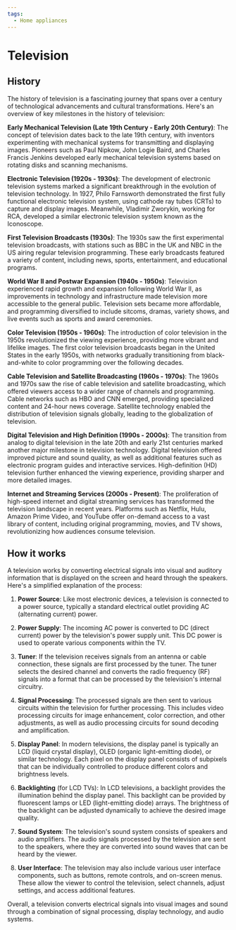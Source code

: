 ```yaml
---
tags:
  - Home appliances
---
```


<head>
    <meta charset="UTF-8">
    <meta name="viewport" content="width=device-width, initial-scale=1.0">
    <meta name="description" content="Welcome to ac-electricity! Here you will learn more about electricity, the different components used to make an electrical circuit as well as their features and use cases.">
    <meta name="keywords" content="alexis carbillet, carbillet, electricity, capacitors, conductors, diodes, electronic, energy source, hardware, home appliances, inductors, insulators, resistors, semi-conductors">
    <meta name="author" content="Alexis Carbillet ">
</head>

# Television

## History

The history of television is a fascinating journey that spans over a century of technological advancements and cultural transformations. Here's an overview of key milestones in the history of television:

**Early Mechanical Television (Late 19th Century - Early 20th Century)**: The concept of television dates back to the late 19th century, with inventors experimenting with mechanical systems for transmitting and displaying images. Pioneers such as Paul Nipkow, John Logie Baird, and Charles Francis Jenkins developed early mechanical television systems based on rotating disks and scanning mechanisms.

**Electronic Television (1920s - 1930s)**: The development of electronic television systems marked a significant breakthrough in the evolution of television technology. In 1927, Philo Farnsworth demonstrated the first fully functional electronic television system, using cathode ray tubes (CRTs) to capture and display images. Meanwhile, Vladimir Zworykin, working for RCA, developed a similar electronic television system known as the Iconoscope.

**First Television Broadcasts (1930s)**: The 1930s saw the first experimental television broadcasts, with stations such as BBC in the UK and NBC in the US airing regular television programming. These early broadcasts featured a variety of content, including news, sports, entertainment, and educational programs.

**World War II and Postwar Expansion (1940s - 1950s)**: Television experienced rapid growth and expansion following World War II, as improvements in technology and infrastructure made television more accessible to the general public. Television sets became more affordable, and programming diversified to include sitcoms, dramas, variety shows, and live events such as sports and award ceremonies.

**Color Television (1950s - 1960s)**: The introduction of color television in the 1950s revolutionized the viewing experience, providing more vibrant and lifelike images. The first color television broadcasts began in the United States in the early 1950s, with networks gradually transitioning from black-and-white to color programming over the following decades.

**Cable Television and Satellite Broadcasting (1960s - 1970s)**: The 1960s and 1970s saw the rise of cable television and satellite broadcasting, which offered viewers access to a wider range of channels and programming. Cable networks such as HBO and CNN emerged, providing specialized content and 24-hour news coverage. Satellite technology enabled the distribution of television signals globally, leading to the globalization of television.

**Digital Television and High Definition (1990s - 2000s)**: The transition from analog to digital television in the late 20th and early 21st centuries marked another major milestone in television technology. Digital television offered improved picture and sound quality, as well as additional features such as electronic program guides and interactive services. High-definition (HD) television further enhanced the viewing experience, providing sharper and more detailed images.

**Internet and Streaming Services (2000s - Present)**: The proliferation of high-speed internet and digital streaming services has transformed the television landscape in recent years. Platforms such as Netflix, Hulu, Amazon Prime Video, and YouTube offer on-demand access to a vast library of content, including original programming, movies, and TV shows, revolutionizing how audiences consume television.

## How it works

A television works by converting electrical signals into visual and auditory information that is displayed on the screen and heard through the speakers. Here's a simplified explanation of the process:

1. **Power Source**: Like most electronic devices, a television is connected to a power source, typically a standard electrical outlet providing AC (alternating current) power.

2. **Power Supply**: The incoming AC power is converted to DC (direct current) power by the television's power supply unit. This DC power is used to operate various components within the TV.

3. **Tuner**: If the television receives signals from an antenna or cable connection, these signals are first processed by the tuner. The tuner selects the desired channel and converts the radio frequency (RF) signals into a format that can be processed by the television's internal circuitry.

4. **Signal Processing**: The processed signals are then sent to various circuits within the television for further processing. This includes video processing circuits for image enhancement, color correction, and other adjustments, as well as audio processing circuits for sound decoding and amplification.

5. **Display Panel**: In modern televisions, the display panel is typically an LCD (liquid crystal display), OLED (organic light-emitting diode), or similar technology. Each pixel on the display panel consists of subpixels that can be individually controlled to produce different colors and brightness levels.

6. **Backlighting** (for LCD TVs): In LCD televisions, a backlight provides the illumination behind the display panel. This backlight can be provided by fluorescent lamps or LED (light-emitting diode) arrays. The brightness of the backlight can be adjusted dynamically to achieve the desired image quality.

7. **Sound System**: The television's sound system consists of speakers and audio amplifiers. The audio signals processed by the television are sent to the speakers, where they are converted into sound waves that can be heard by the viewer.

8. **User Interface**: The television may also include various user interface components, such as buttons, remote controls, and on-screen menus. These allow the viewer to control the television, select channels, adjust settings, and access additional features.

Overall, a television converts electrical signals into visual images and sound through a combination of signal processing, display technology, and audio systems.